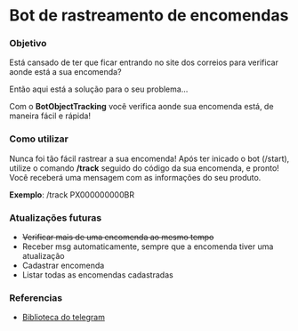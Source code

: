 # Bot de rastreamento de encomendas

### __Objetivo__

Está cansado de ter que ficar entrando no site dos correios para verificar aonde está a sua encomenda?

Então aqui está a solução para o seu problema...

Com o __BotObjectTracking__ você verifica aonde sua encomenda está, de maneira fácil e rápida!

### __Como utilizar__

Nunca foi tão fácil rastrear a sua encomenda! Após ter inicado o bot (/start), utilize o comando __/track__ seguido do código da sua encomenda, e pronto! Você receberá uma mensagem com as informações do seu produto.

__Exemplo__: /track PX000000000BR

### __Atualizações futuras__
- ~~Verificar mais de uma encomenda ao mesmo tempo~~
- Receber msg automaticamente, sempre que a encomenda tiver uma atualização
- Cadastrar encomenda
- Listar todas as encomendas cadastradas

### __Referencias__

- [Biblioteca do telegram](https://github.com/python-telegram-bot/python-telegram-bot)
